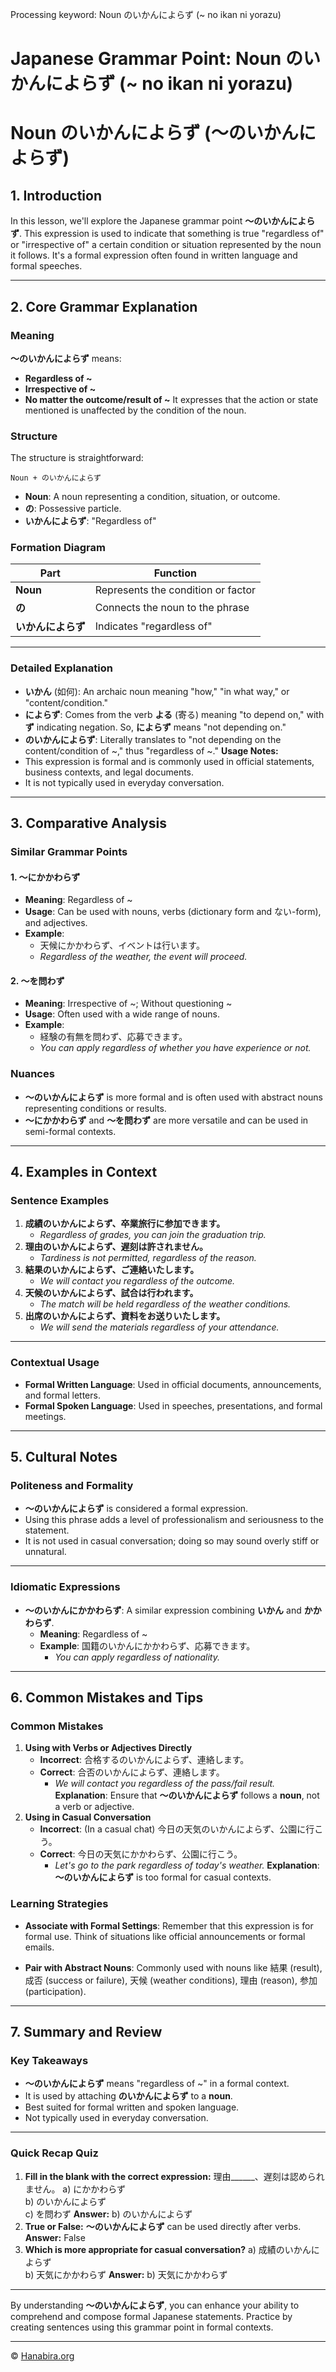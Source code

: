 Processing keyword: Noun のいかんによらず (~ no ikan ni yorazu)
# Japanese Grammar Point: Noun のいかんによらず (~ no ikan ni yorazu)
# Noun のいかんによらず (～のいかんによらず)
## 1. Introduction
In this lesson, we'll explore the Japanese grammar point **〜のいかんによらず**. This expression is used to indicate that something is true "regardless of" or "irrespective of" a certain condition or situation represented by the noun it follows. It's a formal expression often found in written language and formal speeches.

---
## 2. Core Grammar Explanation
### Meaning
**〜のいかんによらず** means:
- **Regardless of ~**
- **Irrespective of ~**
- **No matter the outcome/result of ~**
It expresses that the action or state mentioned is unaffected by the condition of the noun.
### Structure
The structure is straightforward:
```plaintext
Noun + のいかんによらず
```
- **Noun**: A noun representing a condition, situation, or outcome.
- **の**: Possessive particle.
- **いかんによらず**: "Regardless of"
### Formation Diagram
| Part                 | Function                               |
|----------------------|----------------------------------------|
| **Noun**             | Represents the condition or factor     |
| **の**               | Connects the noun to the phrase        |
| **いかんによらず**   | Indicates "regardless of"              |
---
### Detailed Explanation
- **いかん** (如何): An archaic noun meaning "how," "in what way," or "content/condition."
- **によらず**: Comes from the verb **よる** (寄る) meaning "to depend on," with **ず** indicating negation. So, **によらず** means "not depending on."
- **のいかんによらず**: Literally translates to "not depending on the content/condition of ~," thus "regardless of ~."
**Usage Notes:**
- This expression is formal and is commonly used in official statements, business contexts, and legal documents.
- It is not typically used in everyday conversation.
---
## 3. Comparative Analysis
### Similar Grammar Points
#### 1. 〜にかかわらず
- **Meaning**: Regardless of ~
- **Usage**: Can be used with nouns, verbs (dictionary form and ない-form), and adjectives.
- **Example**: 
  - 天候にかかわらず、イベントは行います。
  - *Regardless of the weather, the event will proceed.*
#### 2. 〜を問わず
- **Meaning**: Irrespective of ~; Without questioning ~
- **Usage**: Often used with a wide range of nouns.
- **Example**: 
  - 経験の有無を問わず、応募できます。
  - *You can apply regardless of whether you have experience or not.*
### Nuances
- **〜のいかんによらず** is more formal and is often used with abstract nouns representing conditions or results.
- **〜にかかわらず** and **〜を問わず** are more versatile and can be used in semi-formal contexts.
---
## 4. Examples in Context
### Sentence Examples
1. **成績のいかんによらず、卒業旅行に参加できます。**
   - *Regardless of grades, you can join the graduation trip.*
2. **理由のいかんによらず、遅刻は許されません。**
   - *Tardiness is not permitted, regardless of the reason.*
3. **結果のいかんによらず、ご連絡いたします。**
   - *We will contact you regardless of the outcome.*
4. **天候のいかんによらず、試合は行われます。**
   - *The match will be held regardless of the weather conditions.*
5. **出席のいかんによらず、資料をお送りいたします。**
   - *We will send the materials regardless of your attendance.*
---
### Contextual Usage
- **Formal Written Language**: Used in official documents, announcements, and formal letters.
- **Formal Spoken Language**: Used in speeches, presentations, and formal meetings.
---
## 5. Cultural Notes
### Politeness and Formality
- **〜のいかんによらず** is considered a formal expression.
- Using this phrase adds a level of professionalism and seriousness to the statement.
- It is not used in casual conversation; doing so may sound overly stiff or unnatural.
---
### Idiomatic Expressions
- **〜のいかんにかかわらず**: A similar expression combining **いかん** and **かかわらず**.
  - **Meaning**: Regardless of ~
  - **Example**: 国籍のいかんにかかわらず、応募できます。
    - *You can apply regardless of nationality.*
---
## 6. Common Mistakes and Tips
### Common Mistakes
1. **Using with Verbs or Adjectives Directly**
   - **Incorrect**: 合格するのいかんによらず、連絡します。
   - **Correct**: 合否のいかんによらず、連絡します。
     - *We will contact you regardless of the pass/fail result.*
   **Explanation**: Ensure that **〜のいかんによらず** follows a **noun**, not a verb or adjective.
2. **Using in Casual Conversation**
   - **Incorrect**: (In a casual chat) 今日の天気のいかんによらず、公園に行こう。
   - **Correct**: 今日の天気にかかわらず、公園に行こう。
     - *Let's go to the park regardless of today's weather.*
   **Explanation**: **〜のいかんによらず** is too formal for casual contexts.
### Learning Strategies
- **Associate with Formal Settings**: Remember that this expression is for formal use. Think of situations like official announcements or formal emails.
  
- **Pair with Abstract Nouns**: Commonly used with nouns like 結果 (result), 成否 (success or failure), 天候 (weather conditions), 理由 (reason), 参加 (participation).
---
## 7. Summary and Review
### Key Takeaways
- **〜のいかんによらず** means "regardless of ~" in a formal context.
- It is used by attaching **のいかんによらず** to a **noun**.
- Best suited for formal written and spoken language.
- Not typically used in everyday conversation.
---
### Quick Recap Quiz
1. **Fill in the blank with the correct expression:**
   理由______、遅刻は認められません。
   a) にかかわらず  
   b) のいかんによらず  
   c) を問わず
   **Answer:** b) のいかんによらず
2. **True or False:**
   **〜のいかんによらず** can be used directly after verbs.
   **Answer:** False
3. **Which is more appropriate for casual conversation?**
   a) 成績のいかんによらず  
   b) 天気にかかわらず
   **Answer:** b) 天気にかかわらず
---
By understanding **〜のいかんによらず**, you can enhance your ability to comprehend and compose formal Japanese statements. Practice by creating sentences using this grammar point in formal contexts.


---

© [Hanabira.org](https://hanabira.org)
